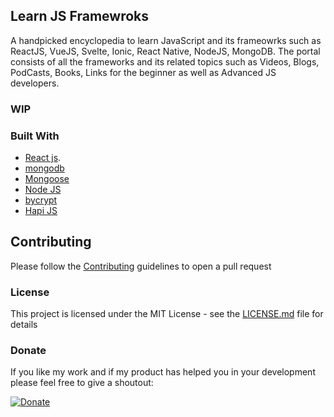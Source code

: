 ## Learn JS Framewroks

A handpicked encyclopedia to learn JavaScript and its frameowrks such as ReactJS, VueJS, Svelte, Ionic, React Native, NodeJS, MongoDB.
The portal consists of all the frameworks and its related topics such as Videos, Blogs, PodCasts, Books, Links for the beginner as well as Advanced JS developers.

### WIP


### Built With

* [React js](https://github.com/facebook/react/).
* [mongodb](https://github.com/mongodb/mongo)
* [Mongoose](https://github.com/Automattic/mongoose)
* [Node JS](https://nodejs.org/en/)
* [bycrypt](https://github.com/kelektiv/node.bcrypt.js/)
* [Hapi JS](https://github.com/hapijs/hapi)


## Contributing

Please follow the [Contributing](./github/CONTRIBUTING.md) guidelines to open a pull request


### License

This project is licensed under the MIT License - see the [LICENSE.md](./github/LICENSE.md) file for details

### Donate

If you like my work and if my product has helped you in your development please feel free to give a shoutout:

[![Donate](https://img.shields.io/badge/Donate-PayPal-green.svg)](https://paypal.me/RajdeepC?locale.x=en_GB)